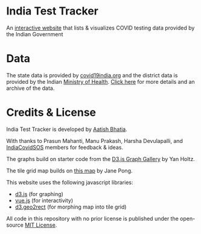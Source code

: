 # India Test Tracker
An [interactive website](https://aatishb.com/indiatesttracker/) that lists & visualizes COVID testing data provided by the Indian Government

# Data
The state data is provided by [covid19india.org](https://api.covid19india.org/) and the district data is provided by the Indian [Ministry of Health](https://www.mohfw.gov.in/). [Click here](https://github.com/aatishb/indiatestpositivitydata) for more details and an archive of the data.

# Credits & License
India Test Tracker is developed by [Aatish Bhatia](https://aatishb.com/). 

With thanks to Prasun Mahanti, Manu Prakash, Harsha Devulapalli, and [IndiaCovidSOS](https://www.indiacovidsos.org/) members for feedback & ideas.

The graphs build on starter code from the [D3.js Graph Gallery](https://www.d3-graph-gallery.com/index.html) by Yan Holtz.

The tile grid map builds on [this map](https://bl.ocks.org/officeofjane/d33d6ef783993b60b15a3fe0f8da1481) by Jane Pong.

This website uses the following javascript libraries:

- [d3.js](https://d3js.org/) (for graphing)
- [vue.js](https://vuejs.org/) (for interactivity)
- [d3.geo2rect](https://github.com/sebastian-meier/d3.geo2rect) (for morphing map into tile grid)

All code in this repository with no prior license is published under the open-source [MIT License]().
